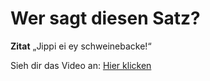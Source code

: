 # Wer sagt diesen Satz?

**Zitat** „Jippi ei ey schweinebacke!“

Sieh dir das Video an: [Hier klicken](https://www.youtube.com/watch?v=nN68ZdyZyd8)
